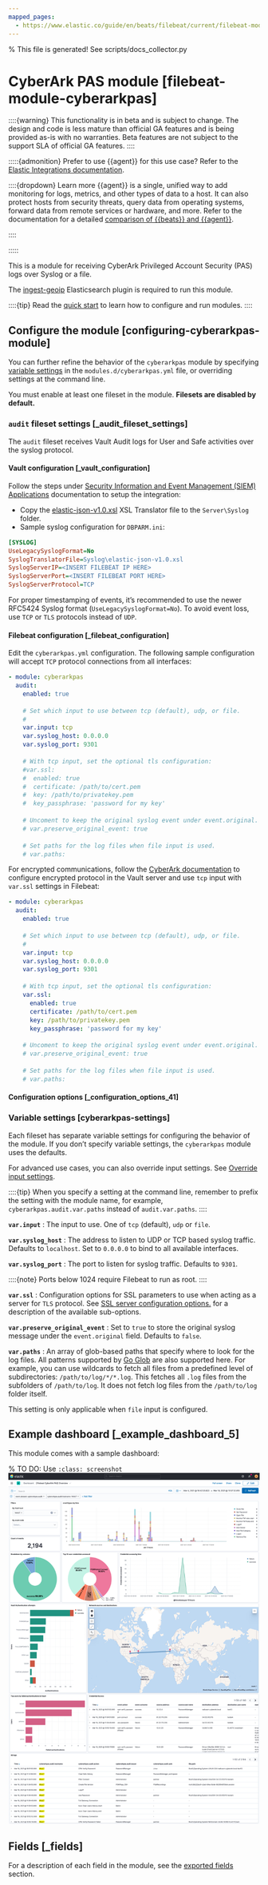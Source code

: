 ```yaml
---
mapped_pages:
  - https://www.elastic.co/guide/en/beats/filebeat/current/filebeat-module-cyberarkpas.html
---
```


% This file is generated! See scripts/docs_collector.py

# CyberArk PAS module [filebeat-module-cyberarkpas]

::::{warning}
This functionality is in beta and is subject to change. The design and code is less mature than official GA features and is being provided as-is with no warranties. Beta features are not subject to the support SLA of official GA features.
::::


:::::{admonition} Prefer to use {{agent}} for this use case?
Refer to the [Elastic Integrations documentation](integration-docs://reference/cyberarkpas/index.md).

::::{dropdown} Learn more
{{agent}} is a single, unified way to add monitoring for logs, metrics, and other types of data to a host. It can also protect hosts from security threats, query data from operating systems, forward data from remote services or hardware, and more. Refer to the documentation for a detailed [comparison of {{beats}} and {{agent}}](docs-content://reference/fleet/index.md).

::::


:::::


This is a module for receiving CyberArk Privileged Account Security (PAS) logs over Syslog or a file.

The [ingest-geoip](elasticsearch://reference/enrich-processor/geoip-processor.md) Elasticsearch plugin is required to run this module.

::::{tip}
Read the [quick start](/reference/filebeat/filebeat-installation-configuration.md) to learn how to configure and run modules.
::::



## Configure the module [configuring-cyberarkpas-module]

You can further refine the behavior of the `cyberarkpas` module by specifying [variable settings](#cyberarkpas-settings) in the `modules.d/cyberarkpas.yml` file, or overriding settings at the command line.

You must enable at least one fileset in the module. **Filesets are disabled by default.**


### `audit` fileset settings [_audit_fileset_settings]

The `audit` fileset receives Vault Audit logs for User and Safe activities over the syslog protocol.


#### Vault configuration [_vault_configuration]

Follow the steps under [Security Information and Event Management (SIEM) Applications](https://docs.cyberark.com/Product-Doc/OnlineHelp/PAS/Latest/en/Content/PASIMP/DV-Integrating-with-SIEM-Applications.htm) documentation to setup the integration:

* Copy the [elastic-json-v1.0.xsl](https://raw.githubusercontent.com/elastic/beats/master/x-pack/filebeat/module/cyberarkpas/_meta/assets/elastic-json-v1.0.xsl) XSL Translator file to the `Server\Syslog` folder.
* Sample syslog configuration for `DBPARM.ini`:

```ini
[SYSLOG]
UseLegacySyslogFormat=No
SyslogTranslatorFile=Syslog\elastic-json-v1.0.xsl
SyslogServerIP=<INSERT FILEBEAT IP HERE>
SyslogServerPort=<INSERT FILEBEAT PORT HERE>
SyslogServerProtocol=TCP
```

For proper timestamping of events, it’s recommended to use the newer RFC5424 Syslog format (`UseLegacySyslogFormat=No`). To avoid event loss, use `TCP` or `TLS` protocols instead of `UDP`.


#### Filebeat configuration [_filebeat_configuration]

Edit the `cyberarkpas.yml` configuration. The following sample configuration will accept `TCP` protocol connections from all interfaces:

```yaml
- module: cyberarkpas
  audit:
    enabled: true

    # Set which input to use between tcp (default), udp, or file.
    #
    var.input: tcp
    var.syslog_host: 0.0.0.0
    var.syslog_port: 9301

    # With tcp input, set the optional tls configuration:
    #var.ssl:
    #  enabled: true
    #  certificate: /path/to/cert.pem
    #  key: /path/to/privatekey.pem
    #  key_passphrase: 'password for my key'

    # Uncoment to keep the original syslog event under event.original.
    # var.preserve_original_event: true

    # Set paths for the log files when file input is used.
    # var.paths:
```

For encrypted communications, follow the [CyberArk documentation](https://docs.cyberark.com/Product-Doc/OnlineHelp/PAS/Latest/en/Content/PASIMP/DV-Integrating-with-SIEM-Applications.htm#ConfigureSIEMintegration) to configure encrypted protocol in the Vault server and use `tcp` input with `var.ssl` settings in Filebeat:

```yaml
- module: cyberarkpas
  audit:
    enabled: true

    # Set which input to use between tcp (default), udp, or file.
    #
    var.input: tcp
    var.syslog_host: 0.0.0.0
    var.syslog_port: 9301

    # With tcp input, set the optional tls configuration:
    var.ssl:
      enabled: true
      certificate: /path/to/cert.pem
      key: /path/to/privatekey.pem
      key_passphrase: 'password for my key'

    # Uncoment to keep the original syslog event under event.original.
    # var.preserve_original_event: true

    # Set paths for the log files when file input is used.
    # var.paths:
```


#### Configuration options [_configuration_options_41]


### Variable settings [cyberarkpas-settings]

Each fileset has separate variable settings for configuring the behavior of the module. If you don’t specify variable settings, the `cyberarkpas` module uses the defaults.

For advanced use cases, you can also override input settings. See [Override input settings](/reference/filebeat/advanced-settings.md).

::::{tip}
When you specify a setting at the command line, remember to prefix the setting with the module name, for example, `cyberarkpas.audit.var.paths` instead of `audit.var.paths`.
::::


**`var.input`**
:   The input to use. One of `tcp` (default), `udp` or `file`.

**`var.syslog_host`**
:   The address to listen to UDP or TCP based syslog traffic. Defaults to `localhost`. Set to `0.0.0.0` to bind to all available interfaces.

**`var.syslog_port`**
:   The port to listen for syslog traffic. Defaults to `9301`.

::::{note}
Ports below 1024 require Filebeat to run as root.
::::


**`var.ssl`**
:   Configuration options for SSL parameters to use when acting as a server for `TLS` protocol. See [SSL server configuration options.](/reference/filebeat/configuration-ssl.md#ssl-server-config) for a description of the available sub-options.

**`var.preserve_original_event`**
:   Set to `true` to store the original syslog message under the `event.original` field. Defaults to `false`.

**`var.paths`**
:   An array of glob-based paths that specify where to look for the log files. All patterns supported by [Go Glob](https://golang.org/pkg/path/filepath/#Glob) are also supported here. For example, you can use wildcards to fetch all files from a predefined level of subdirectories: `/path/to/log/*/*.log`. This fetches all `.log` files from the subfolders of `/path/to/log`. It does not fetch log files from the `/path/to/log` folder itself.

This setting is only applicable when `file` input is configured.


## Example dashboard [_example_dashboard_5]

This module comes with a sample dashboard:

% TO DO: Use `:class: screenshot`
![filebeat cyberarkpas overview](images/filebeat-cyberarkpas-overview.png)

## Fields [_fields]

For a description of each field in the module, see the [exported fields](/reference/filebeat/exported-fields-cyberarkpas.md) section.
